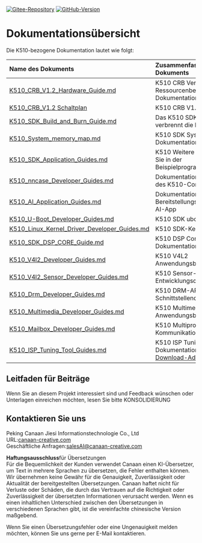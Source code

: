 [![Gitee-Repository](https://img.shields.io/badge/gitee-repository-blue?logo=gitee&style=plastic)](https://gitee.com/kendryte/k510_docs)
 [![GitHub-Version](https://img.shields.io/github/v/release/kendryte/k510_docs?color=brightgreen&display_name=tag&logo=github&style=plastic)](https://github.com/kendryte/k510_docs/releases)

# Dokumentationsübersicht

Die K510-bezogene Dokumentation lautet wie folgt:

| Name des Dokuments | Zusammenfassung des Dokuments |
| :-- | :-- |
| [K510_CRB_V1.2_Hardware_Guide.md](K510_CRB_V1.2_Hardware_Guide.md) | K510 CRB Version 1.2 Hardware-Ressourcenbeschreibung Dokumentation |
| [K510_CRB_V1.2 Schaltplan](https://github.com/kendryte/k510_docs/releases/download/v1.5/K510_CRB_Schematic.zip) | K510 CRB V1.2 Schaltplan|
| [K510_SDK_Build_and_Burn_Guide.md](K510_SDK_Build_and_Burn_Guide.md) | Das K510 SDK kompiliert und verbrennt die Dokumentation |
| [K510_System_memory_map.md](K510_System_memory_map.md) | K510 SDK System Memory Division Dokumentation |
| [K510_SDK_Application_Guides.md](K510_SDK_Application_Guides.md) | K510 Weitere Informationen finden Sie in der Beispielprogrammdokumentation |
| [K510_nncase_Developer_Guides.md](K510_nncase_Developer_Guides.md) | Dokumentation zur Verwendung des K510-Compilers |
| [K510_AI_Application_Guides.md](K510_AI_Application_Guides.md) | Dokumentation zum Bereitstellungsprozess der k510 AI-App |
| [K510_U-Boot_Developer_Guides.md](K510_U-Boot_Developer_Guides.md) | K510 SDK uboot Dokumentation |
| [K510_Linux_Kernel_Driver_Developer_Guides.md](K510_Linux_Kernel_Driver_Developer_Guides.md) | K510 SDK-Kernel-Dokumentation |
| [K510_SDK_DSP_CORE_Guide.md](K510_SDK_DSP_CORE_Guide.md) | K510 DSP Core Usage Dokumentation |
| [K510_V4l2_Developer_Guides.md](K510_V4l2_Developer_Guides.md) | K510 V4L2 Anwendungsbeispieldokumentation |
| [K510_V4l2_Sensor_Developer_Guides.md](K510_V4l2_Sensor_Developer_Guides.md) | K510 Sensor-Entwicklungsdokumentation |
| [K510_Drm_Developer_Guides.md](K510_Drm_Developer_Guides.md) | K510 DRM-API-Schnittstellendokumentation |
| [K510_Multimedia_Developer_Guides.md](K510_Multimedia_Developer_Guides.md) | K510 Multimedia Anwendungsbeispieldokumentation |
| [K510_Mailbox_Developer_Guides.md](K510_Mailbox_Developer_Guides.md) | K510 Multiprozessor-Kommunikationsdokumentation |
| [K510_ISP_Tuning_Tool_Guides.md](K510_ISP_Tuning_Tool_Guides.md) | K510 ISP Tuning Tool  Dokumentation [Dokumentation Download-Adresse](https://github.com/kendryte/k510_isp_tuning_tool/releases) |

## Leitfaden für Beiträge

Wenn Sie an diesem Projekt interessiert sind und Feedback wünschen oder Unterlagen einreichen möchten, lesen Sie bitte KONSOLIDIERUNG[](/.github/CONTRIBUTING.md)

## Kontaktieren Sie uns

Peking Canaan Jiesi Informationstechnologie Co., Ltd  
URL:[canaan-creative.com](https://canaan-creative.com/)  
Geschäftliche Anfragen:[salesAI@canaan-creative.com](mailto:salesAI@canaan-creative.com)

**Haftungsausschluss**für Übersetzungen  
Für die Bequemlichkeit der Kunden verwendet Canaan einen KI-Übersetzer, um Text in mehrere Sprachen zu übersetzen, die Fehler enthalten können. Wir übernehmen keine Gewähr für die Genauigkeit, Zuverlässigkeit oder Aktualität der bereitgestellten Übersetzungen. Canaan haftet nicht für Verluste oder Schäden, die durch das Vertrauen auf die Richtigkeit oder Zuverlässigkeit der übersetzten Informationen verursacht werden. Wenn es einen inhaltlichen Unterschied zwischen den Übersetzungen in verschiedenen Sprachen gibt, ist die vereinfachte chinesische Version maßgebend.

Wenn Sie einen Übersetzungsfehler oder eine Ungenauigkeit melden möchten, können Sie uns gerne per E-Mail kontaktieren.
